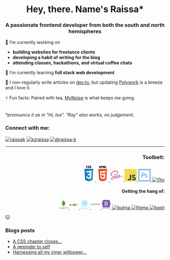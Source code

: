 <h1 align="center">Hey, there. Name's Raissa*</h1>
<h3 align="center">A passionate frontend developer from both the south and north hemispheres</h3>

🔭 I’m currently working on 
- **building websites for freelance clients** 
- **developing a habit of writing for the blog** 
- **attending classes, hackathons, and virtual coffee chats**


🌱 I’m currently learning **full stack web development**

📝 I non-regularly write articles on <a href="https://dev.to/raissak" target="blank" rel="noopener noreferrer">dev.to</a>, but updating <a href="https://polywork.com/raissa" target="_blank" rel="noopener noreferrer">Polywork</a> is a breeze and I love it. 

⚡ Fun facts: Paired with tea, <a href="https://mynoise.net/" target="blank" rel="noopener noreferrer">MyNoise</a> is what keeps me going.
<br>
<br>

_*pronounce it as in "Hi, Isa". "Ray" also works, no judgement._
<br>
<h3 align="left">Connect with me:</h3>
<p align="left">
<a href="https://polywork.com/raissa" target="blank"><img align="center" src="https://www.scottbrady91.com/img/logos/polywork.svg" alt="raissak" height="50" width="60" /></a>  
<a href="https://twitter.com/kzraissa" target="blank"><img align="center" src="https://raw.githubusercontent.com/rahuldkjain/github-profile-readme-generator/master/src/images/icons/Social/twitter.svg" alt="kzraissa" height="50" width="60" /></a>
<a href="https://hashnode.com/@raissa-k" target="blank"><img align="center" src="https://raw.githubusercontent.com/rahuldkjain/github-profile-readme-generator/master/src/images/icons/Social/hashnode.svg" alt="@raissa-k" height="50" width="60" /></a>
</p>

<hr>

<h3 align="right">Toolbelt:</h3>
<p align="right">
  <a href="https://www.w3schools.com/css/" target="_blank" rel="noreferrer"> <img src="https://raw.githubusercontent.com/devicons/devicon/master/icons/css3/css3-original-wordmark.svg" alt="css3" width="40" height="50"/> </a> 
  <a href="https://www.w3.org/html/" target="_blank" rel="noreferrer"> <img src="https://raw.githubusercontent.com/devicons/devicon/master/icons/html5/html5-original-wordmark.svg" alt="html5" width="40" height="50"/> </a> 
  <a href="https://sass-lang.com" target="_blank" rel="noreferrer"> <img src="https://raw.githubusercontent.com/devicons/devicon/master/icons/sass/sass-original.svg" alt="sass" width="40" height="40"/> </a>
  <a href="https://developer.mozilla.org/en-US/docs/Web/JavaScript" target="_blank" rel="noreferrer"> <img src="https://raw.githubusercontent.com/devicons/devicon/master/icons/javascript/javascript-original.svg" alt="javascript" width="40" height="40"/> </a> 
  <a href="https://www.photoshop.com/en" target="_blank" rel="noreferrer"> <img src="https://raw.githubusercontent.com/devicons/devicon/master/icons/photoshop/photoshop-line.svg" alt="photoshop" width="40" height="40"/> </a> 
  <a href="https://www.11ty.dev/" target="_blank" rel="noreferrer"> <img src="https://gist.githubusercontent.com/vivek32ta/c7f7bf583c1fb1c58d89301ea40f37fd/raw/f4c85cce5790758286b8f155ef9a177710b995df/11ty.svg" alt="11ty" width="40" height="40"/> </a> </p>
  
  <h4 align="right">Getting the hang of:</h4>
  <p align="right">
    <a href="https://www.mongodb.com/" target="_blank" rel="noreferrer"> <img src="https://raw.githubusercontent.com/devicons/devicon/master/icons/mongodb/mongodb-original-wordmark.svg" alt="mongodb" width="30" height="30"/> </a> 
  <a href="https://nodejs.org" target="_blank" rel="noreferrer"> <img src="https://raw.githubusercontent.com/devicons/devicon/master/icons/nodejs/nodejs-original-wordmark.svg" alt="nodejs" width="30" height="30"/> </a> 
  <a href="https://reactjs.org/" target="_blank" rel="noreferrer"> <img src="https://raw.githubusercontent.com/devicons/devicon/master/icons/react/react-original-wordmark.svg" alt="react" width="30" height="30"/> </a>
    <a href="https://expressjs.com" target="_blank" rel="noreferrer"> <img src="https://raw.githubusercontent.com/devicons/devicon/master/icons/express/express-original-wordmark.svg" alt="express" width="30" height="30"/> </a> 
  <a href="https://getbootstrap.com" target="_blank" rel="noreferrer"> <img src="https://raw.githubusercontent.com/devicons/devicon/master/icons/bootstrap/bootstrap-plain-wordmark.svg" alt="bootstrap" width="30" height="30"/> </a> 
  <a href="https://bulma.io/" target="_blank" rel="noreferrer"> <img src="https://raw.githubusercontent.com/gilbarbara/logos/804dc257b59e144eaca5bc6ffd16949752c6f789/logos/bulma.svg" alt="bulma" width="30" height="30"/> </a> 
  <a href="https://www.figma.com/" target="_blank" rel="noreferrer"> <img src="https://www.vectorlogo.zone/logos/figma/figma-icon.svg" alt="figma" width="30" height="30"/> </a> 
  <a href="https://www.gnu.org/software/bash/" target="_blank" rel="noreferrer"> <img src="https://www.vectorlogo.zone/logos/gnu_bash/gnu_bash-icon.svg" alt="bash" width="30" height="30"/> </a> 

🐱
### Blogs posts
<!-- BLOG-POST-LIST:START -->
- [A CSS chapter closes...](https://dev.to/raissak/a-css-chapter-closes-1chn)
- [A reminder to self](https://dev.to/raissak/a-reminder-to-self-18no)
- [Harnessing all my inner willpower...](https://dev.to/raissak/harnessing-all-my-inner-willpower-2bpl)
<!-- BLOG-POST-LIST:END -->

